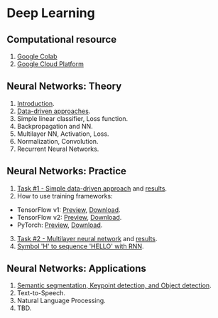 # Deep Learning

## Сomputational resource

1. [Google Colab](https://colab.research.google.com/)
2. [Google Cloud Platform](google_cloud_platform.md)

## Neural Networks: Theory
1. [Introduction](materials/DeepLearning_Lecture1_Introduction.pdf).
2. [Data-driven approaches](materials/DeepLearning_Lecture2_DataDrivenApproaches.pdf).
3. Simple linear classifier, Loss function.
4. Backpropagation and NN.
5. Multilayer NN, Activation, Loss.
6. Normalization, Convolution.
7. Recurrent Neural Networks. 

## Neural Networks: Practice
1. [Task #1 - Simple data-driven approach](practice/task1.md) and [results](practice/task1_results.md).
2. How to use training frameworks:
  * TensorFlow v1: [Preview](practice/tf1.html), [Download](practice/tf1.ipynb).
  * TensorFlow v2: [Preview](practice/tf2_eager_mode.html), [Download](practice/tf2_eager_mode.ipynb).
  * PyTorch: [Preview](practice/pytorch.html), [Download](practice/pytorch.ipynb).
   
3. [Task #2 - Multilayer neural network](practice/task2.md) and [results](practice/task2_results.md).
4. [Symbol 'H' to sequence 'HELLO' with RNN](practice/rnn_lecture.ipynb).

## Neural Networks: Applications
1. [Semantic segmentation, Keypoint detection, and Object detection](materials/DeepLearning_Lecture8_SemanticSegmentation,Keypoints,Detection.pdf).
2. Text-to-Speech.
3. Natural Language Processing.
4. TBD.
